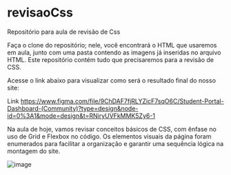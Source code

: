 # revisaoCss
Repositório para aula de revisão de Css

Faça o clone do repositório; nele, você encontrará o HTML que usaremos em aula, junto com uma pasta contendo as imagens já inseridas no arquivo HTML. Este repositório contém tudo que precisaremos para a revisão de CSS.

Acesse o link abaixo para visualizar como será o resultado final do nosso site:

Link https://www.figma.com/file/9ChDAF7fjRLYZicF7sqO6C/Student-Portal-Dashboard-(Community)?type=design&node-id=0%3A1&mode=design&t=RNiryUVFkMMK5Zy6-1 

Na aula de hoje, vamos revisar conceitos básicos de CSS, com ênfase no uso de Grid e Flexbox no código. Os elementos visuais da página foram enumerados para facilitar a organização e garantir uma sequência lógica na montagem do site.

![image](https://github.com/PaulaRabelo/revisaoCss/assets/88298525/54cf0511-990e-45be-b4c4-9aa003077401)








